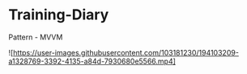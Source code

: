 # Training-Diary

Pattern - MVVM

![https://user-images.githubusercontent.com/103181230/194103209-a1328769-3392-4135-a84d-7930680e5566.mp4]

